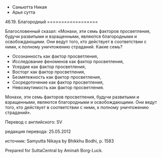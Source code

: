 









* Саньютта Никая
* Арья сутта


46\.19\. Благородный
\=\=\=\=\=\=\=\=\=\=\=\=\=\=\=\=\=\=



Благословенный сказал: «Монахи, эти семь факторов просветления, будучи развитыми и взращенными, являются благородными и освобождающими\. Они ведут того, кто действует в соответствии с ними, к полному уничтожению страданий\. Какие семь?


* Осознанность как фактор просветления,
* Исследование феноменов как фактор просветления,
* Усердие как фактор просветления,
* Восторг как фактор просветления,
* Безмятежность как фактор просветления,
* Сосредоточение как фактор просветления,
* Невозмутимость как фактор просветления\.


Монахи, эти семь факторов просветления, будучи развитыми и взращенными, являются благородными и освобождающими\. Они ведут того, кто действует в соответствии с ними, к полному уничтожению страданий»\.



Перевод с английского: SV


редакция перевода: 25\.05\.2012


источник: Samyutta Nikaya by Bhikkhu Bodhi, p\. 1583


Prepared for SuttaCentral by Aminah Borg\-Luck\.






